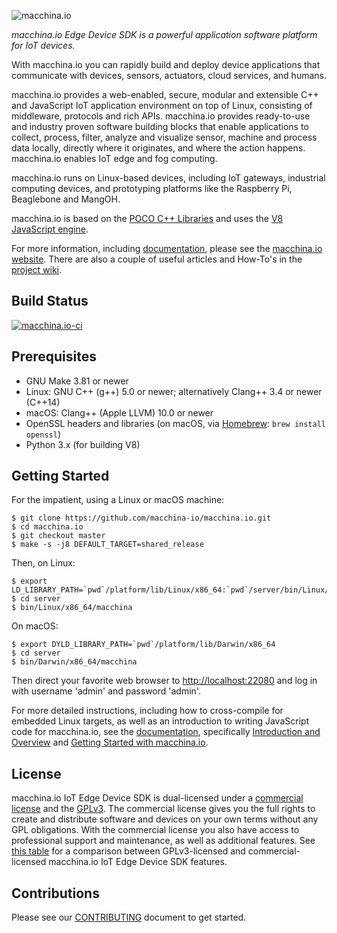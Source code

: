 ![macchina.io][logo]

*macchina.io Edge Device SDK is a powerful application software platform for IoT devices.*

With macchina.io you can rapidly build and deploy device applications that communicate with devices, sensors, actuators, cloud services, and humans.

macchina.io provides a web-enabled, secure, modular and extensible C++ and JavaScript IoT application environment on top of Linux, consisting of middleware, protocols and rich APIs.
macchina.io provides ready-to-use and industry proven software building blocks that enable applications to collect, process, filter, analyze and visualize sensor, machine and process data locally, directly where it originates, and where the action happens.
macchina.io enables IoT edge and fog computing.

macchina.io runs on Linux-based devices, including IoT gateways, industrial computing devices, and prototyping platforms like the Raspberry Pi, Beaglebone and MangOH.

macchina.io is based on the [POCO C++ Libraries](https://pocoproject.org) and
uses the [V8 JavaScript engine](https://developers.google.com/v8/).

For more information, including [documentation](https://macchina.io/docs), please see the
[macchina.io website](https://macchina.io). There are also a couple of useful articles and How-To's in the
[project wiki](https://github.com/macchina-io/macchina.io/wiki).


Build Status
------------

[![macchina.io-ci](https://github.com/macchina-io/macchina.io/actions/workflows/ci.yml/badge.svg?branch=feature/v8-8.6)](https://github.com/macchina-io/macchina.io/actions/workflows/ci.yml)


Prerequisites
-------------

  - GNU Make 3.81 or newer
  - Linux: GNU C++ (g++) 5.0 or newer; alternatively Clang++ 3.4 or newer (C++14)
  - macOS: Clang++ (Apple LLVM) 10.0 or newer
  - OpenSSL headers and libraries (on macOS, via [Homebrew](http://brew.sh): `brew install openssl`)
  - Python 3.x (for building V8)


Getting Started
---------------

For the impatient, using a Linux or macOS machine:

    $ git clone https://github.com/macchina-io/macchina.io.git
    $ cd macchina.io
    $ git checkout master
    $ make -s -j8 DEFAULT_TARGET=shared_release

Then, on Linux:

    $ export LD_LIBRARY_PATH=`pwd`/platform/lib/Linux/x86_64:`pwd`/server/bin/Linux/x86_64/codeCache
    $ cd server
    $ bin/Linux/x86_64/macchina

On macOS:

    $ export DYLD_LIBRARY_PATH=`pwd`/platform/lib/Darwin/x86_64
    $ cd server
    $ bin/Darwin/x86_64/macchina

Then direct your favorite web browser to <http://localhost:22080> and log in with username 'admin' and password 'admin'.

For more detailed instructions, including how to cross-compile for embedded Linux targets,
as well as an introduction to writing JavaScript code for macchina.io, see
the [documentation](http://macchina.io/docs/index.html), specifically
[Introduction and Overview](http://macchina.io/docs/00100-MacchinaIntroduction.html) and
[Getting Started with macchina.io](http://macchina.io/docs/00100-MacchinaIntroduction.html).

License
-------

macchina.io IoT Edge Device SDK is dual-licensed under a [commercial license](https://macchina.io/sdk_pricing.html) and the [GPLv3](LICENSE.html). The commercial license gives you the full rights to create and distribute software and devices on your own terms without any GPL obligations. With the commercial license you also have access to professional support and maintenance, as well as additional features.
See [this table](https://macchina.io/sdk_licensing.html#table) for a comparison between
GPLv3-licensed and commercial-licensed macchina.io IoT Edge Device SDK features.

Contributions
-------------

Please see our [CONTRIBUTING](https://github.com/macchina-io/macchina.io/blob/develop/CONTRIBUTING.md)
document to get started.

[logo]: doc/images/macchina_logo_320.png "macchina.io Logo"


